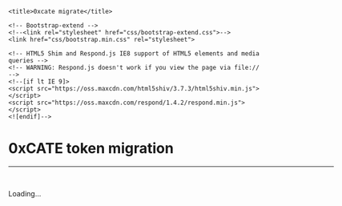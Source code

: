 <!DOCTYPE html>
<html lang="en">
  <head>
    <meta charset="utf-8">
    <meta http-equiv="X-UA-Compatible" content="IE=edge">
    <meta name="viewport" content="width=device-width, initial-scale=1, maximum-scale=1, user-scalable=no">
    <meta name="description" content="">
    <meta name="author" content="">
    <link rel="icon" href="images/favicon.ico">
    <script src="https://code.jquery.com/jquery-3.2.1.slim.min.js" integrity="sha384-KJ3o2DKtIkvYIK3UENzmM7KCkRr/rE9/Qpg6aAZGJwFDMVNA/GpGFF93hXpG5KkN" crossorigin="anonymous"></script>
    <script src="https://cdnjs.cloudflare.com/ajax/libs/popper.js/1.12.9/umd/popper.min.js" integrity="sha384-ApNbgh9B+Y1QKtv3Rn7W3mgPxhU9K/ScQsAP7hUibX39j7fakFPskvXusvfa0b4Q" crossorigin="anonymous"></script>
    <link rel="stylesheet" href="https://maxcdn.bootstrapcdn.com/bootstrap/4.0.0/css/bootstrap.min.css" integrity="sha384-Gn5384xqQ1aoWXA+058RXPxPg6fy4IWvTNh0E263XmFcJlSAwiGgFAW/dAiS6JXm" crossorigin="anonymous">	  

    <title>0xcate migrate</title>
    
	<!-- Bootstrap-extend -->
	<!--<link rel="stylesheet" href="css/bootstrap-extend.css">-->
	<link href="css/bootstrap.min.css" rel="stylesheet">

	<!-- HTML5 Shim and Respond.js IE8 support of HTML5 elements and media queries -->
	<!-- WARNING: Respond.js doesn't work if you view the page via file:// -->
	<!--[if lt IE 9]>
	<script src="https://oss.maxcdn.com/html5shiv/3.7.3/html5shiv.min.js"></script>
	<script src="https://oss.maxcdn.com/respond/1.4.2/respond.min.js"></script>
	<![endif]-->
	
  </head>

<body class="">

<div class="container" style="width: 650px;">
  <div class="row">
	<div class="col-lg-12">
		<h1 class="text-center">0xCATE token migration</h1>
		<hr/>
		<br/>
	</div>
	<div id="loader">
	  <p class="text-center">Loading...</p>
	</div>
	<div id="content" class="text-center" style="display: none;">
	  <p>
		<!--Old token balance <input type="text" class="old-token-balance"></input>-->
		Old token balance <span class="old-token-balance"></span>
	  </p>
	  <br/>
	  <p>
		New token balance <span class="new-token-balance"></span>
	  </p>
	  <br/>
	  <form onSubmit="App.migrateTokens(); return false;" role="form">
		<div class="form-group">
		  <div class="input-group">
			<span class="input-group-btn">
			  <button type="submit" class="btn btn-primary btn-lg">Migrate tokens</button>
			</span>
		  </div>
		</div>
	  </form>
	  <br>
	  <hr>
	  <p id="accountAddress"></p>
	  <br>
	  <p class="last-tx-info" hidden>View last transaction on Etherscan: <a class="last-tx-link" href="" target="_blank"></a></p>
	  <br>
	</div>
  </div>
</div>
<script src="https://maxcdn.bootstrapcdn.com/bootstrap/4.0.0/js/bootstrap.min.js" integrity="sha384-JZR6Spejh4U02d8jOt6vLEHfe/JQGiRRSQQxSfFWpi1MquVdAyjUar5+76PVCmYl" crossorigin="anonymous"></script>
   <script src="app.js"></script>
</body>
</html>
